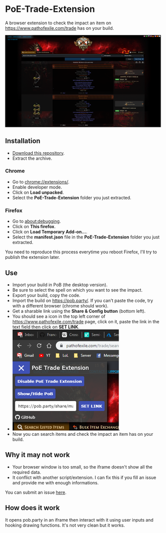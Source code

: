 # PoE-Trade-Extension
A browser extension to check the impact an item on https://www.pathofexile.com/trade has on your build.

![](img/capture-2.png?raw=true)

## Installation
- [Download this repository](https://github.com/FrancoisMentec/PoE-Trade-Extension/archive/master.zip).
- Extract the archive.

### Chrome
- Go to <a href="chrome://extensions/">chrome://extensions/</a>.
- Enable developer mode.
- Click on **Load unpacked**.
- Select the **PoE-Trade-Extension** folder you just extracted.

### Firefox
- Go to <a href="about:debugging">about:debugging</a>.
- Click on **This firefox**.
- Click on **Load Temporary Add-on...**.
- Select the **manifest.json** file in the **PoE-Trade-Extension** folder you just extracted.  

You need to reproduce this process everytime you reboot Firefox, I'll try to publish the extension later.

## Use
- Import your build in PoB (the desktop version).
- Be sure to select the spell on which you want to see the impact.
- Export your build, copy the code.
- Import the build on https://pob.party/. If you can't paste the code, try with a different browser (chrome should work).
- Get a sharable link using the **Share & Config button** (bottom left).
- You should see a icon in the top left corner of https://www.pathofexile.com/trade page, click on it, paste the link in the text field then click on **SET LINK**.
- ![](img/control-panel.png?raw=true).
- Now you can search items and check the impact an item has on your build.

## Why it may not work
- Your browser window is too small, so the iframe doesn't show all the required data.
- It conflict with another script/extension. I can fix this if you fill an issue and provide me with enough informations.

You can submit an issue [here](https://github.com/FrancoisMentec/PoE-Trade-Extension/issues).

## How does it work
It opens pob.party in an iframe then interact with it using user inputs and hooking drawing functions. It's not very clean but it works.

